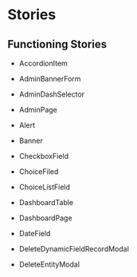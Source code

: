 # Stories

## Functioning Stories
- AccordionItem
- AdminBannerForm
- AdminDashSelector
- AdminPage
- Alert

- Banner

- CheckboxField
- ChoiceFiled
- ChoiceListField
- DashboardTable
- DashboardPage
- DateField
- DeleteDynamicFieldRecordModal
- DeleteEntityModal